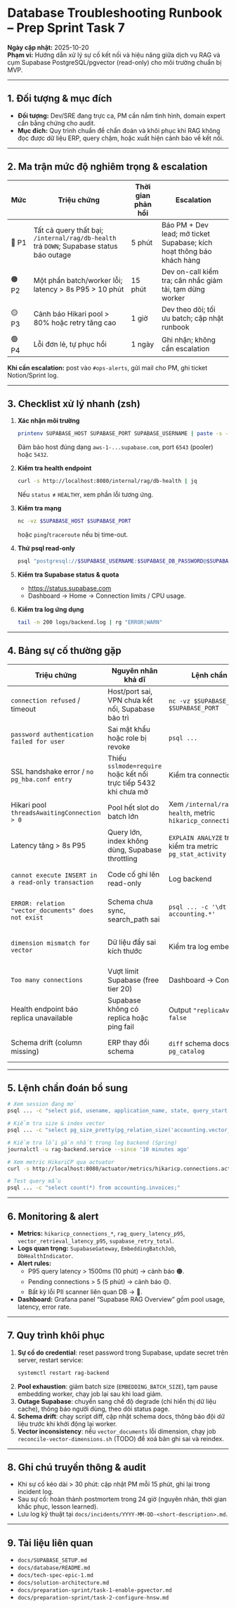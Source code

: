 # Database Troubleshooting Runbook – Prep Sprint Task 7

**Ngày cập nhật:** 2025-10-20  
**Phạm vi:** Hướng dẫn xử lý sự cố kết nối và hiệu năng giữa dịch vụ RAG và cụm Supabase PostgreSQL/pgvector (read-only) cho môi trường chuẩn bị MVP.

---

## 1. Đối tượng & mục đích

- **Đối tượng:** Dev/SRE đang trực ca, PM cần nắm tình hình, domain expert cần bằng chứng cho audit.  
- **Mục đích:** Quy trình chuẩn để chẩn đoán và khôi phục khi RAG không đọc được dữ liệu ERP, query chậm, hoặc xuất hiện cảnh báo về kết nối.

---

## 2. Ma trận mức độ nghiêm trọng & escalation

| Mức | Triệu chứng | Thời gian phản hồi | Escalation |
|-----|-------------|--------------------|------------|
| 🔴 P1 | Tất cả query thất bại; `/internal/rag/db-health` trả `DOWN`; Supabase status báo outage | 5 phút | Báo PM + Dev lead; mở ticket Supabase; kích hoạt thông báo khách hàng |
| 🟠 P2 | Một phần batch/worker lỗi; latency > 8s P95 > 10 phút | 15 phút | Dev on-call kiểm tra; cân nhắc giảm tải, tạm dừng worker |
| 🟡 P3 | Cảnh báo Hikari pool > 80% hoặc retry tăng cao | 1 giờ | Dev theo dõi; tối ưu batch; cập nhật runbook |
| 🟢 P4 | Lỗi đơn lẻ, tự phục hồi | 1 ngày | Ghi nhận; không cần escalation |

**Khi cần escalation:** post vào `#ops-alerts`, gửi mail cho PM, ghi ticket Notion/Sprint log.

---

## 3. Checklist xử lý nhanh (zsh)

1. **Xác nhận môi trường**
   ```zsh
   printenv SUPABASE_HOST SUPABASE_PORT SUPABASE_USERNAME | paste -s -d' '
   ```
   Đảm bảo host đúng dạng `aws-1-...supabase.com`, port `6543` (pooler) hoặc `5432`.

2. **Kiểm tra health endpoint**
   ```zsh
   curl -s http://localhost:8080/internal/rag/db-health | jq
   ```
   Nếu `status` ≠ `HEALTHY`, xem phần lỗi tương ứng.

3. **Kiểm tra mạng**
   ```zsh
   nc -vz $SUPABASE_HOST $SUPABASE_PORT
   ```
   hoặc `ping`/`traceroute` nếu bị time-out.

4. **Thử psql read-only**
   ```zsh
   psql "postgresql://$SUPABASE_USERNAME:$SUPABASE_DB_PASSWORD@$SUPABASE_HOST:$SUPABASE_PORT/$SUPABASE_DATABASE?sslmode=require" -c 'select now();'
   ```

5. **Kiểm tra Supabase status & quota**
   - https://status.supabase.com  
   - Dashboard → Home → Connection limits / CPU usage.

6. **Kiểm tra log ứng dụng**
   ```zsh
   tail -n 200 logs/backend.log | rg "ERROR|WARN"
   ```

---

## 4. Bảng sự cố thường gặp

| Triệu chứng | Nguyên nhân khả dĩ | Lệnh chẩn đoán | Cách khắc phục |
|-------------|--------------------|----------------|-----------------|
| `connection refused` / timeout | Host/port sai, VPN chưa kết nối, Supabase bảo trì | `nc -vz $SUPABASE_HOST $SUPABASE_PORT` | Kiểm tra VPN, xác nhận port 6543; nếu Supabase outage → escalation P1 |
| `password authentication failed for user` | Sai mật khẩu hoặc role bị revoke | `psql ...` | Reset password trong Supabase Dashboard; cập nhật `.env`; reload service |
| SSL handshake error / `no pg_hba.conf entry` | Thiếu `sslmode=require` hoặc kết nối trực tiếp 5432 khi chưa mở | Kiểm tra connection string | Thêm `?sslmode=require`; nếu dùng pooler → port 6543 |
| Hikari pool `threadsAwaitingConnection > 0` | Pool hết slot do batch lớn | Xem `/internal/rag/db-health`, metric `hikaricp_connections_pending` | Giảm `EMBEDDING_BATCH_SIZE`; scale worker replicas; kiểm tra query dài |
| Latency tăng > 8s P95 | Query lớn, index không dùng, Supabase throttling | `EXPLAIN ANALYZE` trên query; kiểm tra metric `pg_stat_activity` | Chạy vacuum/analyze (nếu được); xem Supabase log; phân mảnh SQL |
| `cannot execute INSERT in a read-only transaction` | Code cố ghi lên read-only | Log backend | Confirm app logic; nếu cần ghi → chuyển sang service role (không khuyến khích) |
| `ERROR: relation "vector_documents" does not exist` | Schema chưa sync, search_path sai | `psql ... -c '\dt accounting.*'` | Chạy migration tạo bảng; kiểm tra search_path `SET search_path TO accounting, public;` |
| `dimension mismatch for vector` | Dữ liệu đẩy sai kích thước | Kiểm tra log embedding | Đồng bộ `EMBEDDING_DIMENSION_DEFAULT`; validate vector length trước insert |
| `Too many connections` | Vượt limit Supabase (free tier 20) | Dashboard → Connections | Tắt job không cần thiết, nâng gói, giảm pool size |
| Health endpoint báo replica unavailable | Supabase không có replica hoặc ping fail | Output `"replicaAvailable": false` | Nếu expected false → ignore; nếu có replica → kiểm tra network |
| Schema drift (column missing) | ERP thay đổi schema | `diff` schema docs vs `pg_catalog` | Chạy daily diff job, cập nhật migration, thông báo kiến trúc |

---

## 5. Lệnh chẩn đoán bổ sung

```zsh
# Xem session đang mở
psql ... -c "select pid, usename, application_name, state, query_start, query from pg_stat_activity where state <> 'idle';"

# Kiểm tra size & index vector
psql ... -c "select pg_size_pretty(pg_relation_size('accounting.vector_documents'));"

# Kiểm tra lỗi gần nhất trong log backend (Spring)
journalctl -u rag-backend.service --since '10 minutes ago'

# Xem metric HikariCP qua actuator
curl -s http://localhost:8080/actuator/metrics/hikaricp.connections.active | jq

# Test query mẫu
psql ... -c "select count(*) from accounting.invoices;"
```

---

## 6. Monitoring & alert

- **Metrics:** `hikaricp_connections_*`, `rag_query_latency_p95`, `vector_retrieval_latency_p95`, `supabase_retry_total`.  
- **Logs quan trọng:** `SupabaseGateway`, `EmbeddingBatchJob`, `DbHealthIndicator`.  
- **Alert rules:**
  - P95 query latency > 1500ms (10 phút) → cảnh báo 🟠.  
  - Pending connections > 5 (5 phút) → cảnh báo 🟡.  
  - Bất kỳ lỗi PII scanner liên quan DB → 🔴.  
- **Dashboard:** Grafana panel “Supabase RAG Overview” gồm pool usage, latency, error rate.

---

## 7. Quy trình khôi phục

1. **Sự cố do credential**: reset password trong Supabase, update secret trên server, restart service:  
   ```zsh
   systemctl restart rag-backend
   ```
2. **Pool exhaustion**: giảm batch size (`EMBEDDING_BATCH_SIZE`), tạm pause embedding worker, chạy job lại sau khi load giảm.  
3. **Outage Supabase**: chuyển sang chế độ degrade (chỉ hiển thị dữ liệu cache), thông báo người dùng, theo dõi status page.  
4. **Schema drift**: chạy script diff, cập nhật schema docs, thông báo đội dữ liệu trước khi khởi động lại worker.  
5. **Vector inconsistency**: nếu `vector_documents` lỗi dimension, chạy job `reconcile-vector-dimensions.sh` (TODO) để xoá bản ghi sai và reindex.

---

## 8. Ghi chú truyền thông & audit

- Khi sự cố kéo dài > 30 phút: cập nhật PM mỗi 15 phút, ghi lại trong incident log.  
- Sau sự cố: hoàn thành postmortem trong 24 giờ (nguyên nhân, thời gian khắc phục, lesson learned).  
- Lưu log kỹ thuật tại `docs/incidents/YYYY-MM-DD-<short-description>.md`.

---

## 9. Tài liệu liên quan

- `docs/SUPABASE_SETUP.md`
- `docs/database/README.md`
- `docs/tech-spec-epic-1.md`
- `docs/solution-architecture.md`
- `docs/preparation-sprint/task-1-enable-pgvector.md`
- `docs/preparation-sprint/task-2-configure-hnsw.md`
